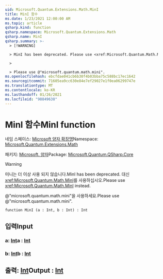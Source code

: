 ```yaml
---
uid: Microsoft.Quantum.Extensions.Math.MinI
title: MinI 함수
ms.date: 1/23/2021 12:00:00 AM
ms.topic: article
qsharp.kind: function
qsharp.namespace: Microsoft.Quantum.Extensions.Math
qsharp.name: MinI
qsharp.summary: >-
  > [!WARNING]

  > MinI has been deprecated. Please use <xref:Microsoft.Quantum.Math.MinI> instead.

  >

  > Please use @"microsoft.quantum.math.mini".
ms.openlocfilehash: ebcfdae041cb6b30f4b03bba75c588bc17ec1642
ms.sourcegitcommit: 71605ea9cc630e84e7ef29027e1f0ea06299747e
ms.translationtype: MT
ms.contentlocale: ko-KR
ms.lasthandoff: 01/26/2021
ms.locfileid: "98849638"
---
```

# <a name="mini-function"></a><span data-ttu-id="87e22-102">MinI 함수</span><span class="sxs-lookup"><span data-stu-id="87e22-102">MinI function</span></span>

<span data-ttu-id="87e22-103">네임 스페이스: [Microsoft 양자 확장명](xref:Microsoft.Quantum.Extensions.Math)</span><span class="sxs-lookup"><span data-stu-id="87e22-103">Namespace: [Microsoft.Quantum.Extensions.Math](xref:Microsoft.Quantum.Extensions.Math)</span></span>

<span data-ttu-id="87e22-104">패키지: [Microsoft. 양자](https://nuget.org/packages/Microsoft.Quantum.QSharp.Core)</span><span class="sxs-lookup"><span data-stu-id="87e22-104">Package: [Microsoft.Quantum.QSharp.Core](https://nuget.org/packages/Microsoft.Quantum.QSharp.Core)</span></span>


> [!WARNING]
> <span data-ttu-id="87e22-105">미니는 더 이상 사용 되지 않습니다.</span><span class="sxs-lookup"><span data-stu-id="87e22-105">MinI has been deprecated.</span></span> <span data-ttu-id="87e22-106">대신 <xref:Microsoft.Quantum.Math.MinI>를 사용하십시오.</span><span class="sxs-lookup"><span data-stu-id="87e22-106">Please use <xref:Microsoft.Quantum.Math.MinI> instead.</span></span>
>
> <span data-ttu-id="87e22-107">@"microsoft.quantum.math.mini"을 사용하세요.</span><span class="sxs-lookup"><span data-stu-id="87e22-107">Please use @"microsoft.quantum.math.mini".</span></span>



```qsharp
function MinI (a : Int, b : Int) : Int
```


## <a name="input"></a><span data-ttu-id="87e22-108">입력</span><span class="sxs-lookup"><span data-stu-id="87e22-108">Input</span></span>

### <a name="a--int"></a><span data-ttu-id="87e22-109">a: [Int](xref:microsoft.quantum.lang-ref.int)</span><span class="sxs-lookup"><span data-stu-id="87e22-109">a : [Int](xref:microsoft.quantum.lang-ref.int)</span></span>




### <a name="b--int"></a><span data-ttu-id="87e22-110">b: [Int](xref:microsoft.quantum.lang-ref.int)</span><span class="sxs-lookup"><span data-stu-id="87e22-110">b : [Int](xref:microsoft.quantum.lang-ref.int)</span></span>





## <a name="output--int"></a><span data-ttu-id="87e22-111">출력: [Int](xref:microsoft.quantum.lang-ref.int)</span><span class="sxs-lookup"><span data-stu-id="87e22-111">Output : [Int](xref:microsoft.quantum.lang-ref.int)</span></span>

